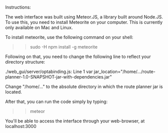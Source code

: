 Instructions:

The web interface was built using Meteor.JS, a library built around Node.JS.
To use this, you need to install Meteorite on your computer. This is currently
only available on Mac and Linux.

To install meteorite, use the following command on your shell:

>> sudo -H npm install -g meteorite


Following on that, you need to change the following line to reflect your directory structure:

./web_gui/server/optabinding.js: Line 1
var jar_location="/home/.../route-planner-1.0-SNAPSHOT-jar-with-dependencies.jar"

Change "/home/..." to the absolute directory in which the route planner jar is located. 

After that, you can run the code simply by typing:

>> meteor

You'll be able to access the interface through your web-browser, at localhost:3000

